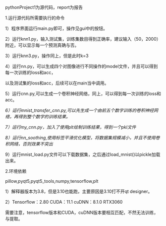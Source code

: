 pythonProject1为源代码，report为报告

1.运行源代码所需要执行的命令

1）程序界面运行main.py即可，操作见gui中的按钮。

2）运行knn1.py，输入测试集，训练集数目得到正确率，建议输入（50，2000）附近，可以显示每一个预测真确与否。

3）运行knn3.py，操作同上，但是此时k=3

4）运行nn.py，可以生成四个对图像进行不同操作的model文件，并且可以得到每一次训练的loss和acc，

以及测试集的loss和acc，后续可以在main当中调用。

5）运行cnn.py,可以生成一个卷积神经网络，同上，可以得到每一次训练的loss和acc。

*6）运行mnist_transfer_cnn.py,可以先生成一个由前五个数字训练的卷积神经网络，再得到整个数字的训练结果。*

*7）运行my_cnn.py，加入了使用plt绘制训练结果，得到一个pkl文件*

*8）运行nn_soothing,使用标签平滑优化模型，将数据集规模减小，并且不使用卷积网络，否则效果不突出*

9）运行mnist_load.py文件可以下载数据集，之后通过load_mnist()以pickle加载出来。

2.环境依赖

pillow,pyqt5,pyqt5_tools,numpy,tensorflow,plt

1）解释器版本为3.8，但是3.10也能跑，主要原因是3.10打不开qt designer。

2）Tensorflow：2.80 CUDA：11.1 cuDNN：8.1.0 RTX3060

需要注意，tensorflow版本和CUDA，cuDNN版本要相互匹配，不然无法训练，与提取。
